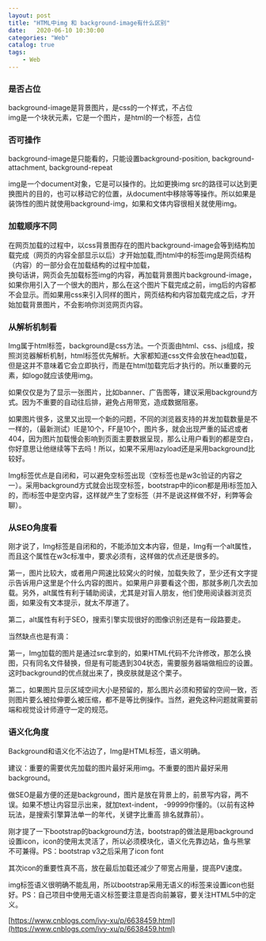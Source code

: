 ```yaml
---                
layout: post                
title: "HTML中img 和 background-image有什么区别" 
date:   2020-06-10 10:30:00                 
categories: "Web"                
catalog: true                
tags:                 
    - Web                
---      
```


### 是否占位

background-image是背景图片，是css的一个样式，不占位   
img是一个块状元素，它是一个图片，是html的一个标签，占位

### 否可操作

background-image是只能看的，只能设置background-position, background-attachment,  background-repeat

img是一个document对象，它是可以操作的。比如更换img src的路径可以达到更换图片的目的，也可以移动它的位置，从document中移除等等操作。所以如果是装饰性的图片就使用background-img，如果和文体内容很相关就使用img。

### 加载顺序不同

在网页加载的过程中，以css背景图存在的图片background-image会等到结构加载完成（网页的内容全部显示以后）才开始加载,而html中的标签img是网页结构（内容）的一部分会在加载结构的过程中加载，  
换句话讲，网页会先加载标签img的内容，再加载背景图片background-image，   
如果你用引入了一个很大的图片，那么在这个图片下载完成之前，img后的内容都不会显示。而如果用css来引入同样的图片，网页结构和内容加载完成之后，才开始加载背景图片，不会影响你浏览网页内容。  
 

### 从解析机制看

Img属于html标签，background是css方法。一个页面由html、css、js组成，按照浏览器解析机制，html标签优先解析。大家都知道css文件会放在head加载，但是这并不意味着它会立即执行，而是在html加载完后才执行的。所以重要的元素，如logo就应该使用img。

如果仅仅是为了显示一张图片，比如banner、广告图等，建议采用background方式。因为不重要的自动往后排，避免占用带宽，造成数据阻塞。

如果图片很多，这里又出现一个新的问题，不同的浏览器支持的并发加载数量是不一样的，（最新测试）IE是10个，FF是10个，图片多，就会出现严重的延迟或者404，因为图片加载慢会影响到页面主要数据呈现，那么让用户看到的都是空白，你好意思让他继续等下去吗！所以，如果不采用lazyload还是采用background比较好。

Img标签优点是自闭和，可以避免空标签出现（空标签也是w3c验证的内容之一）。采用background方式就会出现空标签，bootstrap中的icon都是用i标签加入的，而i标签中是空内容，这样就产生了空标签（并不是说这样做不好，利弊等会聊）。

 

### 从SEO角度看

刚才说了，Img标签是自闭和的，不能添加文本内容，但是，Img有一个alt属性，而且这个属性在w3c标准中，要求必须有，这样做的优点还是很多的。

第一，图片比较大，或者用户网速比较窝火的时候，加载失败了，至少还有文字提示告诉用户这里是个什么内容的图片。如果用户非要看这个图，那就多刷几次去加载。另外，alt属性有利于辅助阅读，尤其是对盲人朋友，他们使用阅读器浏览页面，如果没有文本提示，就太不厚道了。

第二，alt属性有利于SEO，搜索引擎实现很好的图像识别还是有一段路要走。

当然缺点也是有滴：

第一，Img加载的图片是通过src拿到的，如果HTML代码不允许修改，那怎么换图，只有同名文件替换，但是有可能遇到304状态，需要服务器端做相应的设置。这时background的优点就出来了，换皮肤就是这个栗子。

第二，如果图片显示区域空间大小是预留的，那么图片必须和预留的空间一致，否则图片要么被拉伸要么被压缩，都不是等比例操作。当然，避免这种问题就需要前端和视觉设计师遵守一定的规范。

 

### 语义化角度

Background和语义化不沾边了，Img是HTML标签，语义明确。 

建议：重要的需要优先加载的图片最好采用img。不重要的图片最好采用background。 

做SEO是最方便的还是background，图片是放在背景上的，前景写内容，两不误。如果不想让内容显示出来，就加text-indent， -99999你懂的。（以前有这种玩法，是搜索引擎算法单一的年代，关键字比重高 排名就靠前）。 

刚才提了一下bootstrap的background方法，bootstrap的做法是用background设置icon，icon的使用太灵活了，所以必须模块化，语义化先靠边站，鱼与熊掌不可兼得。PS：bootstrap v3之后采用了icon font

其次icon的重要性真不高，放在最后加载还减少了带宽占用量，提高PV速度。

img标签语义很明确不能乱用，所以bootstrap采用无语义的i标签来设置icon也挺好。PS：自己项目中使用无语义标签要注意是否向前兼容，要关注HTML5中的定义。

[https://www.cnblogs.com/ivy-xu/p/6638459.html](https://www.cnblogs.com/ivy-xu/p/6638459.html)